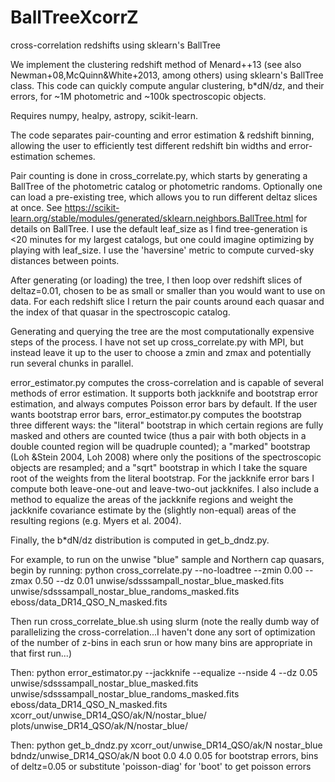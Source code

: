 # BallTreeXcorrZ
cross-correlation redshifts using sklearn's BallTree

We implement the clustering redshift method of Menard++13 (see also Newman+08,McQuinn&White+2013, among others) using sklearn's BallTree class. This code can quickly compute angular clustering, b*dN/dz, and their errors, for ~1M photometric and ~100k spectroscopic objects.

Requires numpy, healpy, astropy, scikit-learn.

The code separates pair-counting and error estimation & redshift binning, allowing the user to efficiently test different redshift bin widths and error-estimation schemes.

Pair counting is done in cross_correlate.py, which starts by generating a BallTree of the photometric catalog or photometric randoms. Optionally one can load a pre-existing tree, which allows you to run different deltaz slices at once. See https://scikit-learn.org/stable/modules/generated/sklearn.neighbors.BallTree.html for details on BallTree. I use the default leaf_size as I find tree-generation is <20 minutes for my largest catalogs, but one could imagine optimizing by playing with leaf_size. I use the 'haversine' metric to compute curved-sky distances between points.

After generating (or loading) the tree, I then loop over redshift slices of deltaz=0.01, chosen to be as small or smaller than you would want to use on data. For each redshift slice I return the pair counts around each quasar and the index of that quasar in the spectroscopic catalog.

Generating and querying the tree are the most computationally expensive steps of the process. I have not set up cross_correlate.py with MPI, but instead leave it up to the user to choose a zmin and zmax and potentially run several chunks in parallel.

error_estimator.py computes the cross-correlation and is capable of several methods of error estimation.  It supports both jackknife 
and bootstrap error estimation, and always computes Poisson error bars by default.  If the user wants bootstrap error bars, error_estimator.py computes the bootstrap three different ways: the "literal" bootstrap in which certain regions are fully masked and others are counted twice (thus a pair with both objects in a double counted region will be quadruple counted); a "marked" bootstrap (Loh &Stein 2004, Loh 2008) where only the positions of the spectroscopic objects are resampled; and a "sqrt" bootstrap in which I take the square root of the weights from the literal bootstrap.  For the jackknife error bars I compute both leave-one-out and leave-two-out jackknifes.  I also include a method to equalize the areas of the jackknife regions and weight the jackknife covariance estimate by the  (slightly non-equal) areas of the resulting regions (e.g. Myers et al. 2004).

Finally, the b*dN/dz distribution is computed in get_b_dndz.py.

For example, to run on the unwise "blue" sample and Northern cap quasars, begin by running:
python cross_correlate.py --no-loadtree --zmin 0.00 --zmax 0.50 --dz 0.01 unwise/sdsssampall_nostar_blue_masked.fits unwise/sdsssampall_nostar_blue_randoms_masked.fits eboss/data_DR14_QSO_N_masked.fits

Then run cross_correlate_blue.sh using slurm (note the really dumb way of parallelizing the cross-correlation...I haven't done any sort of optimization of the number of z-bins in each srun or how many bins are appropriate in that first run...)

Then:
python error_estimator.py --jackknife --equalize --nside 4 --dz 0.05 unwise/sdsssampall_nostar_blue_masked.fits unwise/sdsssampall_nostar_blue_randoms_masked.fits eboss/data_DR14_QSO_N_masked.fits xcorr_out/unwise_DR14_QSO/ak/N/nostar_blue/ plots/unwise_DR14_QSO/ak/N/nostar_blue/

Then:
python get_b_dndz.py xcorr_out/unwise_DR14_QSO/ak/N nostar_blue bdndz/unwise_DR14_QSO/ak/N boot 0.0 4.0 0.05
for bootstrap errors, bins of deltz=0.05 or substitute 'poisson-diag' for 'boot' to get poisson errors
